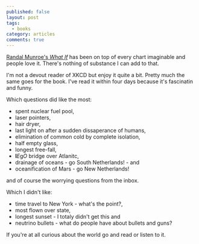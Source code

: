 ```yaml
---
published: false
layout: post
tags: 
  - books
category: articles
comments: true
---
```


[Randal Munroe's *What If*](https://www.goodreads.com/book/show/21413662-what-if) has been on top of every chart imaginable and people love it. There's nothing of substance  I can add to that.

I'm not a devout reader of XKCD but enjoy it quite a bit. Pretty much the same goes for the book. I've read it within four days because it's fascinatin and funny.

Which questions did like the most:

- spent nuclear fuel pool,
- laser pointers,
- hair dryer,
- last light on after a sudden dissaperance of humans,
- elimination of common cold by complete isolation,
- half empty glass,
- longest free-fall,
- **l***E*g*O* bridge over Atlanitc,
- drainage of oceans - go South Netherlands! - and
- oceanification of Mars - go New Netherlands!

and of course the worrying questions from the inbox.

Which I didn't like:

- time travel to New York - what's the point?,
- most flown over state,
- longest sunset - I totaly didn't get this and
- neutrino bullets - what do people have about bullets and guns? 

If you're at all curious about the world go and read or listen to it.
